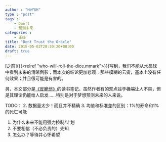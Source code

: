 ```yaml
---
author : "HeYSH"
type : "post"
tags :
    - Don't
    - 预测未来
categories :
    - 正经
title: "Dont Trust the Oracle"
date: 2018-05-02T20:30:20+08:00
draft: true
---
```


[之前]({{<relref "who-will-roll-the-dice.mmark">}})写到，我们不能从水晶球中看到未来的清晰倒影；而本次的结论更加悲观：那些模糊的云雾，基本上没有任何效果；并且很可能是有害的。

另，本文部分是[《反脆弱》](https://book.douban.com/subject/25782902/)的读书笔记。虽然作者有的观点~~过于极端~~让人不爽，但是其理论仍能给人启发……特别是对于梦想预测未来的人来说。

TODO：
2. 数据量太少！而且并不精确
3. 均值和标准差的区别：1%的寿命和1%的死亡可能
1. 为什么未来不能用强力控制/计划
2. 不要相信（不必负责的）先知
4. 怎么办？等待并心怀希望